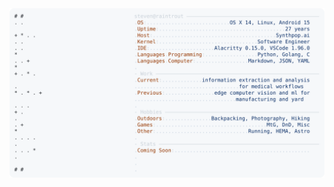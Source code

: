 <a href="https://github.com/raintrout/raintrout">
  <picture>
    <source media="(prefers-color-scheme: dark)" srcset="https://raw.githubusercontent.com/Raintrout/Raintrout/main/img/dark.svg">
    <img alt="Raintrout's GitHub Profile README" src="https://raw.githubusercontent.com/Raintrout/Raintrout/main/img/light.svg">
  </picture>
</a>

